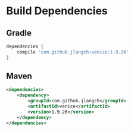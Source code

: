# Build Dependencies


## Gradle

```groovy
dependencies {
    compile 'com.github.jlangch:venice:1.9.26'
}
```

## Maven

```xml
<dependencies>
    <dependency>
        <groupId>com.github.jlangch</groupId>
        <artifactId>venice</artifactId>
        <version>1.9.26</version>
    </dependency>
</dependencies>
```
